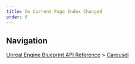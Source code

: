 ```yaml
---
title: On Current Page Index Changed
order: 6
---
```

## Navigation

[Unreal Engine Blueprint API Reference](https://dev.epicgames.com/documentation/en-us/unreal-engine/BlueprintAPI) > [Carousel](https://dev.epicgames.com/documentation/en-us/unreal-engine/BlueprintAPI/Carousel)
